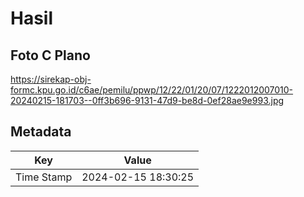 # Hasil

## Foto C Plano

https://sirekap-obj-formc.kpu.go.id/c6ae/pemilu/ppwp/12/22/01/20/07/1222012007010-20240215-181703--0ff3b696-9131-47d9-be8d-0ef28ae9e993.jpg


## Metadata

| Key        | Value               |
| ---------- | ------------------- |
| Time Stamp | 2024-02-15 18:30:25 |



